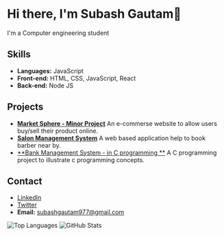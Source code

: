 # Hi there, I'm Subash Gautam👋

I'm a Computer engineering student 

## Skills
- **Languages:** JavaScript
- **Front-end:** HTML, CSS, JavaScript, React
- **Back-end:** Node JS
  <!-- **Databases:** MongoDB, MySQL, PostgreSQL -->

## Projects
- [**Market Sphere - Minor Project**]([https://github.com/username/project-one](https://github.com/subash-gautam/Market-Sphere))  
  An e-commerse website to allow users buy/sell their product online.
- [**Salon Management System**]([https://github.com/username/project-two](https://github.com/subash-gautam/Salon-Management-System-Software-Engineering-Project-))  
  A web based application help to book barber near by.
- [**Bank Management System - in C programming **](https://github.com/subash-gautam/C-Bank-Management-Program)
  A C programming project to illustrate c programming concepts.
  
## Contact
- [LinkedIn](https://www.linkedin.com/in/ersubashgautam)
- [Twitter](https://twitter.com/ersubashgautam)
- **Email:** subashgautam977@gmail.com

![Top Languages](https://github-readme-stats.vercel.app/api/top-langs/?username=subash-gautam&layout=compact)
![GitHub Stats](https://github-readme-stats.vercel.app/api?username=subash-gautam&show_icons=true)


<!--
**subash-gautam/subash-gautam** is a ✨ _special_ ✨ repository because its `README.md` (this file) appears on your GitHub profile.

Here are some ideas to get you started:

- 🔭 I’m currently working on ...
- 🌱 I’m currently learning ...
- 👯 I’m looking to collaborate on ...
- 🤔 I’m looking for help with ...
- 💬 Ask me about ...
- 📫 How to reach me: ...
- 😄 Pronouns: ...
- ⚡ Fun fact: ...
-->
